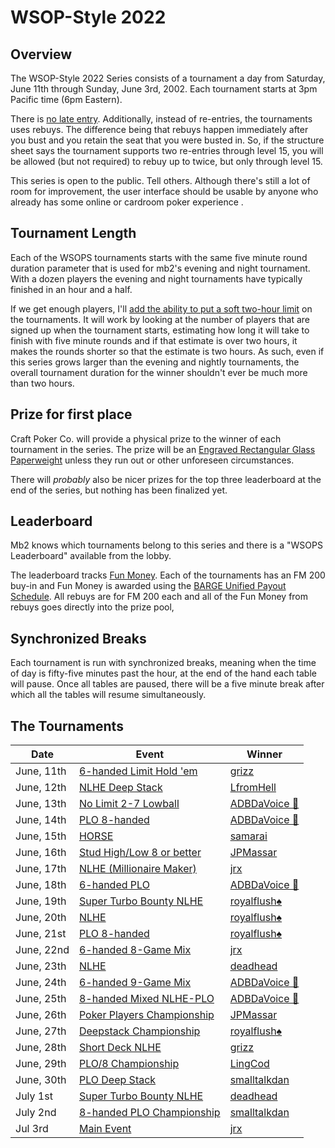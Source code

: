 # WSOP-Style 2022

## Overview

The WSOP-Style 2022 Series consists of a tournament a day from
Saturday, June 11th through Sunday, June 3rd, 2002.  Each tournament starts
at 3pm Pacific time (6pm Eastern).

There is [no late
entry](https://github.com/ctm/mb2-doc/issues/183). Additionally,
instead of re-entries, the tournaments uses rebuys.  The difference
being that rebuys happen immediately after you bust and you retain the
seat that you were busted in.  So, if the structure sheet says the
tournament supports two re-entries through level 15, you will be
allowed (but not required) to rebuy up to twice, but only through
level 15.

This series is open to the public.  Tell others.  Although there's
still a lot of room for improvement, the user interface should be
usable by anyone who already has some online or cardroom poker
experience .

## Tournament Length

Each of the WSOPS tournaments starts with the same five minute round
duration parameter that is used for mb2's evening and night
tournament.  With a dozen players the evening and night tournaments
have typically finished in an hour and a half.

If we get enough players, I'll [add the ability to put a soft two-hour
limit](https://github.com/ctm/mb2-doc/issues/969) on the tournaments.
It will work by looking at the number of players that are signed up when
the tournament starts, estimating how long it will take to finish with
five minute rounds and if that estimate is over two hours, it makes
the rounds shorter so that the estimate is two hours.  As such, even
if this series grows larger than the evening and nightly tournaments,
the overall tournament duration for the winner shouldn't ever be much
more than two hours.

## Prize for first place

Craft Poker Co. will provide a physical prize to the winner of each
tournament in the series. The prize will be an [Engraved Rectangular
Glass
Paperweight](https://www.trophies2go.com/engraved-rettangolo-glass-paperweight.html)
unless they run out or other unforeseen circumstances.

There will _probably_ also be nicer prizes for the top three
leaderboard at the end of the series, but nothing has been finalized yet.

## Leaderboard

Mb2 knows which tournaments belong to this series and there is a
"WSOPS Leaderboard" available from the lobby.

The leaderboard tracks [Fun Money](../fun_money.md).  Each of the tournaments
has an FM 200 buy-in and Fun Money is awarded using the [BARGE Unified Payout
Schedule](../barge/payouts.md). All rebuys are for FM 200 each and all of
the Fun Money from rebuys goes directly into the prize pool,

## Synchronized Breaks

Each tournament is run with synchronized breaks, meaning when the time
of day is fifty-five minutes past the hour, at the end of the hand
each table will pause. Once all tables are paused, there will be a
five minute break after which all the tables will resume
simultaneously.

## The Tournaments

|Date|Event|Winner|
|--|--|-|
|June, 11th|[6-handed Limit Hold 'em](https://www.wsop.com/pdfs/structuresheets/structure_4943_20323.pdf)|[grizz](https://devctm.com/event/3404/player/9)|
|June, 12th|[NLHE Deep Stack](https://www.wsop.com/pdfs/structuresheets/structure_4943_20325.pdf)|[LfromHell](https://devctm.com/event/3405/player/2)|
|June, 13th|[No Limit 2-7 Lowball](https://www.wsop.com/pdfs/structuresheets/structure_4943_20329.pdf)|[ADBDaVoice 🎤](https://devctm.com/event/3406/player/504)|
|June, 14th|[PLO 8-handed](https://www.wsop.com/pdfs/structuresheets/structure_4943_20330.pdf)|[ADBDaVoice 🎤](https://devctm.com/event/3407/player/504)|
|June, 15th|[HORSE](https://www.wsop.com/pdfs/structuresheets/structure_4943_20332.pdf)|[samarai](https://devctm.com/event/3425/player/18)|
|June, 16th|[Stud High/Low 8 or better](https://www.wsop.com/pdfs/structuresheets/structure_4943_20336.pdf)|[JPMassar](https://devctm.com/event/3426/player/139)|
|June, 17th|[NLHE (Millionaire Maker)](https://www.wsop.com/pdfs/structuresheets/structure_4943_20337.pdf)|[jrx](https://devctm.com/event/3427/player/27)|
|June, 18th|[6-handed PLO](https://www.wsop.com/pdfs/structuresheets/structure_4943_20339.pdf)|[ADBDaVoice 🎤](https://devctm.com/event/3428/player/504)|
|June, 19th|[Super Turbo Bounty NLHE](https://www.wsop.com/pdfs/structuresheets/structure_4943_20341.pdf)|[royalflush♠️](https://devctm.com/event/3429/player/92)|
|June, 20th|[NLHE](https://www.wsop.com/pdfs/structuresheets/structure_4943_20343.pdf)|[royalflush♠️](https://devctm.com/event/3451/player/92)|
|June, 21st|[PLO 8-handed](https://www.wsop.com/pdfs/structuresheets/structure_4943_20345.pdf)|[royalflush♠️](https://devctm.com/event/3452/player/92)|
|June, 22nd|[6-handed 8-Game Mix](https://www.wsop.com/pdfs/structuresheets/structure_4943_20348.pdf)|[jrx](https://devctm.com/event/3453/player/27)|
|June, 23th|[NLHE](https://www.wsop.com/pdfs/structuresheets/structure_4943_20349.pdf)|[deadhead](https://devctm.com/event/3454/player/10)|
|June, 24th|[6-handed 9-Game Mix](https://www.wsop.com/pdfs/structuresheets/structure_4943_20352.pdf)|[ADBDaVoice 🎤](https://devctm.com/event/3455/player/504)|
|June, 25th|[8-handed Mixed NLHE-PLO](https://www.wsop.com/pdfs/structuresheets/structure_4943_20353.pdf)|[ADBDaVoice 🎤](https://devctm.com/event/3456/player/504)|
|June, 26th|[Poker Players Championship](https://www.wsop.com/pdfs/structuresheets/structure_4943_20356.pdf)|[JPMassar](https://devctm.com/event/3457/player/139)|
|June, 27th|[Deepstack Championship](https://www.wsop.com/pdfs/structuresheets/structure_4943_20357.pdf)|[royalflush♠️](https://devctm.com/event/3471/player/92)|
|June, 28th|[Short Deck NLHE](https://www.wsop.com/pdfs/structuresheets/structure_4943_20360.pdf)|[grizz](https://devctm.com/event/3472/player/9)|
|June, 29th|[PLO/8 Championship](https://www.wsop.com/pdfs/structuresheets/structure_4943_20363.pdf)|[LingCod](https://devctm.com/event/3473/player/63)|
|June, 30th|[PLO Deep Stack](https://www.wsop.com/pdfs/structuresheets/structure_4943_20364.pdf)|[smalltalkdan](https://devctm.com/event/3474/player/6)|
|July 1st|[Super Turbo Bounty NLHE](https://www.wsop.com/pdfs/structuresheets/structure_4943_20367.pdf)|[deadhead](https://devctm.com/event/3547/player/10)|
|July 2nd|[8-handed PLO Championship](https://www.wsop.com/pdfs/structuresheets/structure_4943_20369.pdf)|[smalltalkdan](https://devctm.com/event/3476/player/6)|
|Jul 3rd|[Main Event](https://www.wsop.com/pdfs/structuresheets/structure_4943_20370.pdf)|[jrx](https://devctm.com/event/3477/player/27)|
